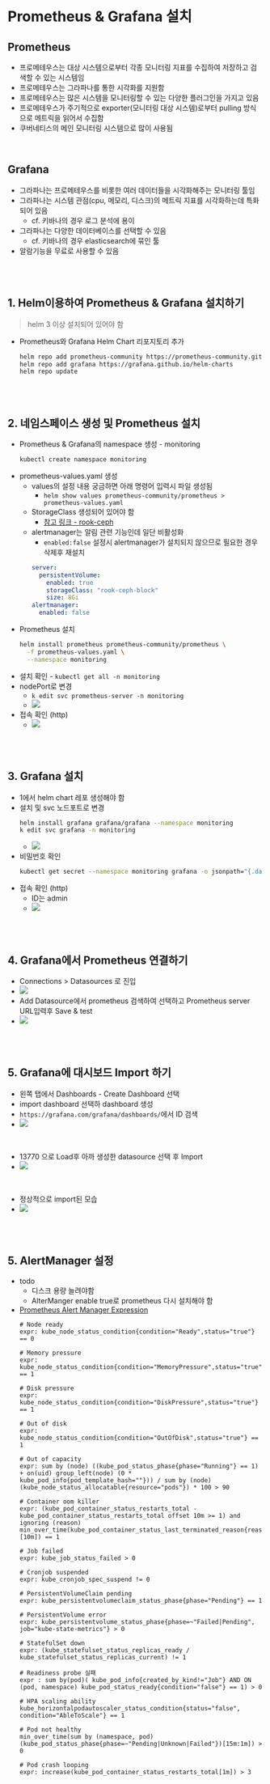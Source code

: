 # Prometheus & Grafana 설치
## Prometheus
* 프로메테우스는 대상 시스템으로부터 각종 모니터링 지표를 수집하여 저장하고 검색할 수 있는 시스템임
* 프로메테우스는 그라파나를 통한 시각화를 지원함
* 프로메테우스는 많은 시스템을 모니터링할 수 있는 다양한 플러그인을 가지고 있음
* 프로메테우스가 주기적으로 exporter(모니터링 대상 시스템)로부터 pulling 방식으로 메트릭을 읽어서 수집함
* 쿠버네티스의 메인 모니터링 시스템으로 많이 사용됨

<br>

## Grafana
* 그라파나는 프로메테우스를 비롯한 여러 데이터들을 시각화해주는 모니터링 툴임
* 그라파나는 시스템 관점(cpu, 메모리, 디스크)의 메트릭 지표를 시각화하는데 특화되어 있음
  * cf. 키바나의 경우 로그 분석에 용이
* 그라파나는 다양한 데이터베이스를 선택할 수 있음
  * cf. 키바나의 경우 elasticsearch에 묶인 툴
* 알람기능을 무료로 사용할 수 있음


<br><br>

## 1. Helm이용하여 Prometheus & Grafana 설치하기
> helm 3 이상 설치되어 있어야 함

* Prometheus와 Grafana Helm Chart 리포지토리 추가
    ```sh
    helm repo add prometheus-community https://prometheus-community.github.io/helm-charts
    helm repo add grafana https://grafana.github.io/helm-charts
    helm repo update
    ```

<br><br>

## 2. 네임스페이스 생성 및 Prometheus 설치
* Prometheus & Grafana의 namespace 생성 - monitoring
  ```sh
  kubectl create namespace monitoring
  ```
* prometheus-values.yaml 생성
  * values의 설정 내용 궁금하면 아래 명령어 입력시 파일 생성됨
    * `helm show values prometheus-community/prometheus > prometheus-values.yaml`
  * StorageClass 생성되어 있어야 함
    * [참고 링크 - rook-ceph](/kubernetes-study/create-k8s-environment/create-storage-solution/create-rook-ceph.md)
  * alertmanager는 알림 관련 기능인데 일단 비활성화
    * `enabled:false` 설정시 alertmanager가 설치되지 않으므로 필요한 경우 삭제후 재설치
    ```yaml
    server:
      persistentVolume:
        enabled: true
        storageClass: "rook-ceph-block" 
        size: 8Gi
    alertmanager:
      enabled: false
    ```
* Prometheus 설치
  ```sh
  helm install prometheus prometheus-community/prometheus \
    -f prometheus-values.yaml \
    --namespace monitoring
  ```
* 설치 확인 - `kubectl get all -n monitoring`
* nodePort로 변경
  * `k edit svc prometheus-server -n monitoring`
  * ![](2025-04-14-03-44-56.png)
* 접속 확인 (http)
  * ![](2025-04-14-03-44-30.png)

<br><br>

## 3. Grafana 설치
* 1에서 helm chart 레포 생성해야 함
* 설치 및 svc 노드포트로 변경
  ```sh
  helm install grafana grafana/grafana --namespace monitoring
  k edit svc grafana -n monitoring
  ```
  * ![](2025-04-14-03-49-40.png)
* 비밀번호 확인
  ```sh
  kubectl get secret --namespace monitoring grafana -o jsonpath="{.data.admin-password}" | base64 --decode ; echo
  ```
* 접속 확인 (http)
  * ID는 admin
  * ![](2025-04-14-03-51-04.png)

<br><br>

## 4. Grafana에서 Prometheus 연결하기
*  Connections > Datasources 로 진입
* ![](2025-04-14-04-01-28.png)
* Add Datasource에서 prometheus 검색하여 선택하고 Prometheus server URL입력후 Save & test
* ![](2025-04-14-04-06-01.png)

<br><br>

## 5. Grafana에 대시보드 Import 하기
* 왼쪽 탭에서 Dashboards - Create Dashboard 선택
* import dashboard 선택하 dashboard 생성
* `https://grafana.com/grafana/dashboards/`에서 ID 검색
* ![](2025-04-14-04-24-13.png)

<br>

* 13770 으로 Load후 아까 생성한 datasource 선택 후 Import
* ![](2025-04-14-04-34-09.png)

<br>

* 정상적으로 import된 모습
* ![](2025-04-14-04-36-18.png)

<br><br>

## 5. AlertManager 설정
* todo
  * 디스크 용량 늘려야함
  * AlterManger enable true로 prometheus 다시 설치해야 함
* [Prometheus Alert Manager Expression](https://danykde0til.tistory.com/155)
  ```
  # Node ready
  expr: kube_node_status_condition{condition="Ready",status="true"} == 0
  
  # Memory pressure
  expr: kube_node_status_condition{condition="MemoryPressure",status="true"} == 1
  
  # Disk pressure
  expr: kube_node_status_condition{condition="DiskPressure",status="true"} == 1
  
  # Out of disk
  expr: kube_node_status_condition{condition="OutOfDisk",status="true"} == 1
  
  # Out of capacity
  expr: sum by (node) ((kube_pod_status_phase{phase="Running"} == 1) + on(uid) group_left(node) (0 * kube_pod_info{pod_template_hash=""})) / sum by (node) (kube_node_status_allocatable{resource="pods"}) * 100 > 90
  
  # Container oom killer
  expr: (kube_pod_container_status_restarts_total - kube_pod_container_status_restarts_total offset 10m >= 1) and ignoring (reason) min_over_time(kube_pod_container_status_last_terminated_reason{reason="OOMKilled"}[10m]) == 1
  
  # Job failed
  expr: kube_job_status_failed > 0
  
  # Cronjob suspended
  expr: kube_cronjob_spec_suspend != 0

  # PersistentVolumeClaim pending
  expr: kube_persistentvolumeclaim_status_phase{phase="Pending"} == 1
  
  # PersistentVolume error
  expr: kube_persistentvolume_status_phase{phase=~"Failed|Pending", job="kube-state-metrics"} > 0

  # StatefulSet down
  expr: (kube_statefulset_status_replicas_ready / kube_statefulset_status_replicas_current) != 1
  
  # Readiness probe 실패
  expr : sum by(pod)( kube_pod_info{created_by_kind!="Job"} AND ON (pod, namespace) kube_pod_status_ready{condition="false"} == 1) > 0
  
  # HPA scaling ability
  kube_horizontalpodautoscaler_status_condition{status="false", condition="AbleToScale"} == 1
  
  # Pod not healthy
  min_over_time(sum by (namespace, pod) (kube_pod_status_phase{phase=~"Pending|Unknown|Failed"})[15m:1m]) > 0
  
  # Pod crash looping
  expr: increase(kube_pod_container_status_restarts_total[1m]) > 3
  ```